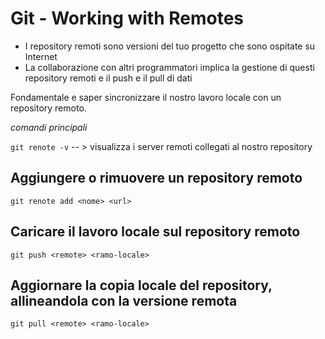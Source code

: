 # Git - Working with Remotes

- I repository remoti sono versioni del tuo progetto che sono ospitate su Internet
- La collaborazione con altri programmatori implica la gestione di questi repository remoti e il push e il pull di dati

Fondamentale e saper sincronizzare il nostro lavoro locale con un repository remoto.

*comandi principali*

`git renote -v` -- > visualizza i server remoti collegati al nostro repository

## Aggiungere o rimuovere un repository remoto

`git renote add <nome> <url>`

## Caricare il lavoro locale sul repository remoto

`git push <remote> <ramo-locale>`

## Aggiornare la copia locale del repository, allineandola con la versione remota

`git pull <remote> <ramo-locale>`
